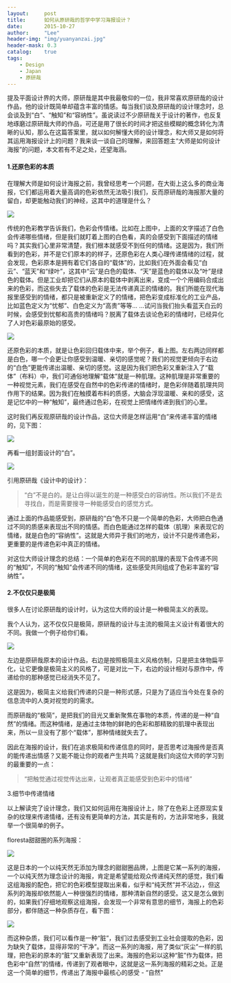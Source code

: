 ```yaml
---
layout:     post
title:      如何从原研哉的哲学中学习海报设计？
date:       2015-10-27
author:     "Lee"
header-img: "img/yuanyanzai.jpg"
header-mask: 0.3
catalog:    true
tags:
    - Design
    - Japan
    - 原研哉
---
```

提及平面设计界的大师，原研哉是其中我最敬仰的一位，我非常喜欢原研哉的设计作品，他的设计既简单却蕴含丰富的情感。每当我们谈及原研哉的设计理念时，总会谈及到“白”、“触知”和“容纳性”。虽说读过不少原研哉关于设计的著作，也反复地琢磨过原研哉大师的作品，可还是用了很长的时间才把这些模糊的概念转化为清晰的认知，那么在这篇答案里，就以如何解懂大师的设计理念，和大师又是如何将其运用海报设计上的问题？我来谈一谈自己的理解，来回答题主“大师是如何设计海报”的问题，本文若有不足之处，还望海涵。


#### 1.还原色彩的本质


在理解大师是如何设计海报之前，我曾经思考一个问题，在大街上这么多的商业海报，它们都运用着大量高调的色彩依然无法吸引我们，反而原研哉的海报那大量的留白，却更能触动我们的神经，这其中的道理是什么？

![](http://7xnqez.com1.z0.glb.clouddn.com/20150708183047_48674.jpg)



传统的色彩教学告诉我们，色彩会传情绪。比如在上图中，上面的文字描述了白色会传递哪些情绪，但是我们就盯着上图的白色看，真的会感受到下面描述的情绪吗？其实我们心里非常清楚，我们根本就感受不到任何的情绪。这是因为，我们所看到的色彩，并不是它们原本的的样子，还原色彩在人类心理传递情绪的过程，就会发现，色彩原本是拥有着它们各自的“载体”的，比如我们在外面会看见“白云”、“蓝天”和“绿叶”，这其中“云”是白色的载体、“天”是蓝色的载体以及“叶”是绿色的载体。但是工业却把它们从原本的载体中剥离出来，变成一个个用编码合成出来的色彩，而这些失去了载体的色彩是无法传递真正的情绪的。我们所能在现代海报里感受到的情绪，都只是被重新定义了的情绪，把色彩变成标准化的工业产品，比如蓝色定义为“忧郁”、白色定义为“高贵”等等... ...试问当我们抬头看蓝天白云的时候，会感受到忧郁和高贵的情绪吗？脱离了载体去谈论色彩的情绪时，已经异化了人对色彩最原始的感受。


![](http://7xnqez.com1.z0.glb.clouddn.com/20150708183057_76228.jpg)


还原色彩的本质，就是让色彩回归载体中来，举个例子，看上图。左右两边同样都是白色，哪一个会更让你感受到温暖、亲切的感觉呢？我们的视觉更倾向于右边的“白色”更能传递出温暖、亲切的感觉。这是因为我们把色彩又重新注入了“载体”（布料）中，我们可通俗地理解“载体”就是一种肌理。这种肌理是非常重要的一种视觉元素，我们在感受在自然中的色彩传递的情绪时，是色彩伴随着肌理共同作用下的结果。因为我们在触摸着布料的质感，大脑会浮现温暖、亲和的感受，这是记忆中的一种“触知”，最终通过色彩，在视觉上把情绪传递到我们的心里。

这时我们再反观原研哉的设计作品，这位大师是怎样运用“白”来传递丰富的情绪的，见下图：


![](http://7xnqez.com1.z0.glb.clouddn.com/20150708183115_94172.jpg)


再看一组封面设计的“白”。


![](http://7xnqez.com1.z0.glb.clouddn.com/20150708183133_49425.jpg)


引用原研哉《设计中的设计》：

> “白”不是白的。是让白得以诞生的是一种感受白的容纳性。所以我们不是去寻找白，而是需要搜寻一种能感受白的感觉方式。

通过上面的作品能感受到，原研哉的“白”色不只是一个简单的色彩，大师把白色通过不同的质感来表现出不同的情感。而白色能通过怎样的载体（肌理）来表现它的情绪，就是白色的“容纳性”。这就是大师异于我们的地方，设计不只是传递色彩，更重要的是传递色彩中真正的情绪。

对这位大师设计理念的总结：一个简单的色彩在不同的肌理的表现下会传递不同的“触知”，不同的“触知”会传递不同的情绪，这些感受共同组成了色彩丰富的“容纳性”。

#### 2.不仅仅只是极简


很多人在讨论原研哉的设计时，认为这位大师的设计是一种极简主义的表现。

我个人认为，这不仅仅只是极简，原研哉的设计与主流的极简主义设计有着很大的不同。我做一个例子给你们看。



![](http://7xnqez.com1.z0.glb.clouddn.com/20150708183319_48647.jpg)

左边是原研哉原本的设计作品，右边是按照极简主义风格仿制，只是把主体物扁平化，让它更像是极简主义的风格了，可是对比一下，右边的设计相对与原作中，传递给你的那种感觉已经消失不见了。

这是因为，极简主义给我们传递的只是一种形式感，只是为了适应当今处在复杂的信息流中的人类对视觉的的需求。

而原研哉的“极简”，是把我们的目光又重新聚焦在事物的本质，传递的是一种“自然”的情绪。而这种情绪，是通过主体物的鲜艳的色彩和那精致的肌理中表现出来，所以一旦没有了那个“载体”，那种情绪就失去了。

因此在海报的设计，我们在追求极简和传递信息的同时，是否思考过海报传是否真的能传递出情感？又能不能让你的观者产生共鸣？这就是我们向这位大师的学习到的最重要的一点：

> “把触觉通过视觉传达出来，让观者真正能感受到色彩中的情绪”

3.细节中传递情绪


以上解读完了设计理念，我们又如何运用在海报设计上，除了在色彩上还原现实复杂的纹理来传递情绪，还有没有更简单的方法，其实是有的，方法非常地多，我就举一个很简单的例子。

floresta甜甜圈的系列海报：


![](http://7xnqez.com1.z0.glb.clouddn.com/20150708183348_57557.jpg)


这是日本的一个以纯天然无添加为理念的甜甜圈品牌，上图是它某一系列的海报，一个以纯天然为理念设计的海报，肯定是希望能给观众传递纯天然的感觉，我们看这组海报的配色，把它的色彩模型提取出来看，似乎和“纯天然”并不沾边，，但这系列的海报却依然能人一种很强烈的情绪，那种清新自然的感受。这又是怎么做到的，如果我们仔细地观察这组海报，会发现一个非常有意思的细节，海报上的色彩部分，都伴随这一种杂质存在，看下图：


![](http://7xnqez.com1.z0.glb.clouddn.com/20150708183409_90145.jpg)


而这种杂质，我们可以看作是一种“脏”，我们过去感受到工业社会提取的色彩，因为缺失了载体，显得非常的“干净”。而这一系列的海报，用了类似“灰尘”一样的肌理，把色彩的原本的“脏”又重新表现了出来。海报的色彩以这种“脏”作为载体，把色彩中“自然”的情绪，传递到了观者眼中，这就是这一系列海报的精彩之处。正是这一个简单的细节，传递出了海报中最核心的感受 - “自然”
